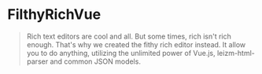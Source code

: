 # FilthyRichVue

> Rich text editors are cool and all. But some times, rich isn't rich enough. That's why we created the fithy rich editor instead. It allow you to do anything, utilizing the unlimited power of Vue.js, leizm-html-parser and common JSON models.
